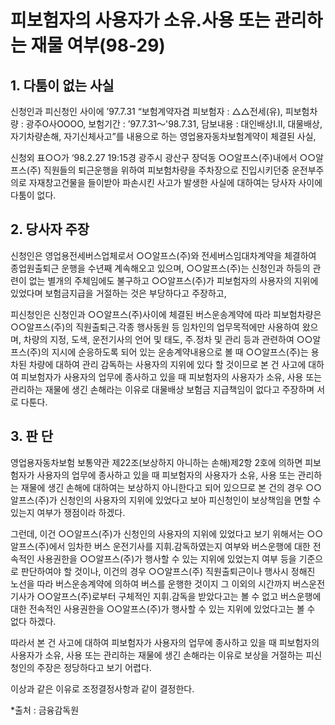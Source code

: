 # 피보험자의 사용자가 소유.사용 또는 관리하는 재물 여부(98-29)

## 1. 다툼이 없는 사실

신청인과 피신청인 사이에 ’97.7.31 “보험계약자겸 피보험자 : △△전세(유), 피보험차량 : 광주O사OOOO, 보험기간 : ’97.7.31～'98.7.31, 담보내용 : 대인배상I․Ⅱ, 대물배상, 자기차량손해, 자기신체사고”를 내용으로 하는 영업용자동차보험계약이 체결된 사실, 
  
신청외 표○○가 ‘98.2.27 19:15경 광주시 광산구 장덕동 ○○알프스(주)내에서 ○○알프스(주) 직원들의 퇴근운행을 위하여 피보험차량을 주차장으로 진입시키던중 운전부주의로 자재창고건물을 들이받아 파손시킨 사고가 발생한 사실에 대하여는 당사자 사이에 다툼이 없다.

## 2. 당사자 주장

신청인은 영업용전세버스업체로서 ○○알프스(주)와 전세버스임대차계약을 체결하여 종업원출퇴근 운행을 수년째 계속해오고 있으며, ○○알프스(주)는 신청인과 하등의 관련이 없는 별개의 주체임에도 불구하고 ○○알프스(주)가 피보험자의 사용자의 지위에 있었다며 보험금지급을 거절하는 것은 부당하다고 주장하고,  
  
피신청인은 신청인과 ○○알프스(주)사이에 체결된 버스운송계약에 따라 피보험차량은 ○○알프스(주)의 직원출퇴근․각종 행사동원 등 임차인의 업무목적에만 사용하여 왔으며, 차량의 지정, 도색, 운전기사의 언어 및 태도, 주․정차 및 관리 등과 관련하여 ○○알프스(주)의 지시에 순응하도록 되어 있는 운송계약내용으로 볼 때 ○○알프스(주)는 용차된 차량에 대하여 관리 감독하는 사용자의 지위에 있다 할 것이므로 본 건 사고에 대하여 피보험자가 사용자의 업무에 종사하고 있을 때 피보험자의 사용자가 소유, 사용 또는 관리하는 재물에 생긴 손해라는 이유로 대물배상 보험금 지급책임이 없다고 주장하며 서로 다툰다.

## 3. 판  단

영업용자동차보험 보통약관 제22조(보상하지 아니하는 손해)제2항 2호에 의하면 피보험자가 사용자의 업무에 종사하고 있을 때 피보험자의 사용자가 소유, 사용 또는 관리하는 재물에 생긴 손해에 대하여는 보상하지 아니한다고 되어 있으므로 본 건의 경우 ○○알프스(주)가 신청인의 사용자의 지위에 있었다고 보아 피신청인이 보상책임을 면할 수 있는지 여부가 쟁점이라 하겠다.
  
그런데, 이건 ○○알프스(주)가 신청인의 사용자의 지위에 있었다고 보기 위해서는 ○○알프스(주)에서 임차한 버스 운전기사를 지휘․감독하였는지 여부와 버스운행에 대한 전속적인 사용권한을 ○○알프스(주)가 행사할 수 있는 지위에 있었는지 여부 등을 기준으로 판단하여야 할 것이나, 이건의 경우 ○○알프스(주) 직원출퇴근이나 행사시 정해진 노선을 따라 버스운송계약에 의하여 버스를 운행한 것이지 그 이외의 시간까지 버스운전기사가 ○○알프스(주)로부터 구체적인 지휘․감독을 받았다고는 볼 수 없고 버스운행에 대한 전속적인 사용권한을 ○○알프스(주)가 행사할 수 있는 지위에 있었다고는 볼 수 없다 하겠다.

따라서 본 건 사고에 대하여 피보험자가 사용자의 업무에 종사하고 있을 때 피보험자의 사용자가 소유, 사용 또는 관리하는 재물에 생긴 손해라는 이유로 보상을 거절하는 피신청인의 주장은 정당하다고 보기 어렵다.

이상과 같은 이유로 조정결정사항과 같이 결정한다.

*출처 : 금융감독원
